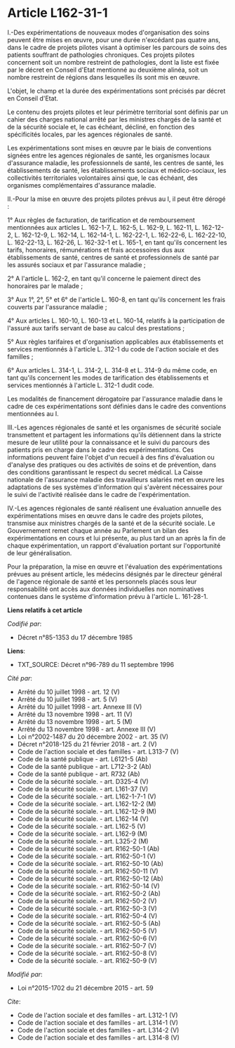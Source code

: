 # Article L162-31-1

I.-Des expérimentations de nouveaux modes d'organisation des soins peuvent être mises en œuvre, pour une durée n'excédant pas
quatre ans, dans le cadre de projets pilotes visant à optimiser les parcours de soins des patients souffrant de pathologies
chroniques. Ces projets pilotes concernent soit un nombre restreint de pathologies, dont la liste est fixée par le décret en
Conseil d'Etat mentionné au deuxième alinéa, soit un nombre restreint de régions dans lesquelles ils sont mis en œuvre. 

L'objet, le champ et la durée des expérimentations sont précisés par décret en Conseil d'Etat. 

Le contenu des projets pilotes et leur périmètre territorial sont définis par un cahier des charges national arrêté par les
ministres chargés de la santé et de la sécurité sociale et, le cas échéant, décliné, en fonction des spécificités locales,
par les agences régionales de santé. 

Les expérimentations sont mises en œuvre par le biais de conventions signées entre les agences régionales de santé, les
organismes locaux d'assurance maladie, les professionnels de santé, les centres de santé, les établissements de santé, les
établissements sociaux et médico-sociaux, les collectivités territoriales volontaires ainsi que, le cas échéant, des
organismes complémentaires d'assurance maladie. 

II.-Pour la mise en œuvre des projets pilotes prévus au I, il peut être dérogé : 

1° Aux règles de facturation, de tarification et de remboursement mentionnées aux articles L. 162-1-7, L. 162-5, L. 162-9, L.
162-11, L. 162-12-2, L. 162-12-9, L. 162-14, L. 162-14-1, L. 162-22-1, L. 162-22-6, L. 162-22-10, L. 162-22-13, L. 162-26, L.
162-32-1 et L. 165-1, en tant qu'ils concernent les tarifs, honoraires, rémunérations et frais accessoires dus aux
établissements de santé, centres de santé et professionnels de santé par les assurés sociaux et par l'assurance maladie ; 

2° A l'article L. 162-2, en tant qu'il concerne le paiement direct des honoraires par le malade ; 

3° Aux 1°, 2°, 5° et 6° de l'article L. 160-8, en tant qu'ils concernent les frais couverts par l'assurance maladie ; 

4° Aux articles L. 160-10, L. 160-13 et L. 160-14, relatifs à la participation de l'assuré aux tarifs servant de base au
calcul des prestations ; 

5° Aux règles tarifaires et d'organisation applicables aux établissements et services mentionnés à l'article L. 312-1 du code
de l'action sociale et des familles ; 

6° Aux articles L. 314-1, L. 314-2, L. 314-8 et L. 314-9 du même code, en tant qu'ils concernent les modes de tarification
des établissements et services mentionnés à l'article L. 312-1 dudit code. 

Les modalités de financement dérogatoire par l'assurance maladie dans le cadre de ces expérimentations sont définies dans le
cadre des conventions mentionnées au I. 

III.-Les agences régionales de santé et les organismes de sécurité sociale transmettent et partagent les informations qu'ils
détiennent dans la stricte mesure de leur utilité pour la connaissance et le suivi du parcours des patients pris en charge
dans le cadre des expérimentations. Ces informations peuvent faire l'objet d'un recueil à des fins d'évaluation ou d'analyse
des pratiques ou des activités de soins et de prévention, dans des conditions garantissant le respect du secret médical. La
Caisse nationale de l'assurance maladie des travailleurs salariés met en œuvre les adaptations de ses systèmes d'information
qui s'avèrent nécessaires pour le suivi de l'activité réalisée dans le cadre de l'expérimentation. 

IV.-Les agences régionales de santé réalisent une évaluation annuelle des expérimentations mises en œuvre dans le cadre des
projets pilotes, transmise aux ministres chargés de la santé et de la sécurité sociale. Le Gouvernement remet chaque année au
Parlement un bilan des expérimentations en cours et lui présente, au plus tard un an après la fin de chaque expérimentation,
un rapport d'évaluation portant sur l'opportunité de leur généralisation. 

Pour la préparation, la mise en œuvre et l'évaluation des expérimentations prévues au présent article, les médecins désignés
par le directeur général de l'agence régionale de santé et les personnels placés sous leur responsabilité ont accès aux
données individuelles non nominatives contenues dans le système d'information prévu à l'article L. 161-28-1.

**Liens relatifs à cet article**

_Codifié par_:

  - Décret n°85-1353 du 17 décembre 1985

**Liens**:

  - TXT_SOURCE: Décret n°96-789 du 11 septembre 1996

_Cité par_:

  - Arrêté du 10 juillet 1998 - art. 12 (V)
  - Arrêté du 10 juillet 1998 - art. 5 (V)
  - Arrêté du 10 juillet 1998 - art. Annexe III (V)
  - Arrêté du 13 novembre 1998 - art. 11 (V)
  - Arrêté du 13 novembre 1998 - art. 5 (M)
  - Arrêté du 13 novembre 1998 - art. Annexe III (V)
  - Loi n°2002-1487 du 20 décembre 2002 - art. 35 (V)
  - Décret n°2018-125 du 21 février 2018 - art. 2 (V)
  - Code de l'action sociale et des familles - art. L313-7 (V)
  - Code de la santé publique - art. L6121-5 (Ab)
  - Code de la santé publique - art. L712-3-2 (Ab)
  - Code de la santé publique - art. R732 (Ab)
  - Code de la sécurité sociale. - art. D325-4 (V)
  - Code de la sécurité sociale. - art. L161-37 (V)
  - Code de la sécurité sociale. - art. L162-1-7-1 (V)
  - Code de la sécurité sociale. - art. L162-12-2 (M)
  - Code de la sécurité sociale. - art. L162-12-9 (M)
  - Code de la sécurité sociale. - art. L162-14 (V)
  - Code de la sécurité sociale. - art. L162-5 (V)
  - Code de la sécurité sociale. - art. L162-9 (M)
  - Code de la sécurité sociale. - art. L325-2 (M)
  - Code de la sécurité sociale. - art. R162-50-1 (Ab)
  - Code de la sécurité sociale. - art. R162-50-1 (V)
  - Code de la sécurité sociale. - art. R162-50-10 (Ab)
  - Code de la sécurité sociale. - art. R162-50-11 (V)
  - Code de la sécurité sociale. - art. R162-50-12 (Ab)
  - Code de la sécurité sociale. - art. R162-50-14 (V)
  - Code de la sécurité sociale. - art. R162-50-2 (Ab)
  - Code de la sécurité sociale. - art. R162-50-2 (V)
  - Code de la sécurité sociale. - art. R162-50-3 (V)
  - Code de la sécurité sociale. - art. R162-50-4 (V)
  - Code de la sécurité sociale. - art. R162-50-5 (Ab)
  - Code de la sécurité sociale. - art. R162-50-5 (V)
  - Code de la sécurité sociale. - art. R162-50-6 (V)
  - Code de la sécurité sociale. - art. R162-50-7 (V)
  - Code de la sécurité sociale. - art. R162-50-8 (V)
  - Code de la sécurité sociale. - art. R162-50-9 (V)

_Modifié par_:

  - Loi n°2015-1702 du 21 décembre 2015 - art. 59

_Cite_:

  - Code de l'action sociale et des familles - art. L312-1 (V)
  - Code de l'action sociale et des familles - art. L314-1 (V)
  - Code de l'action sociale et des familles - art. L314-2 (V)
  - Code de l'action sociale et des familles - art. L314-8 (V)
